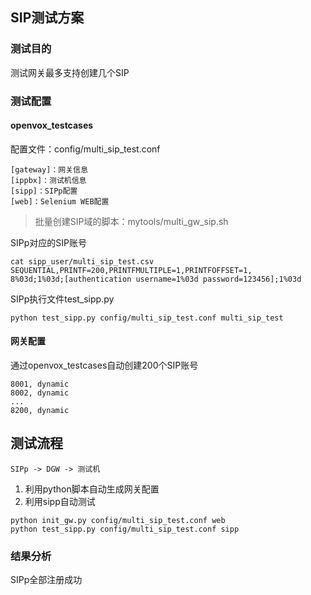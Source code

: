 ## SIP测试方案
### 测试目的
测试网关最多支持创建几个SIP

### 测试配置
#### openvox_testcases
配置文件：config/multi_sip_test.conf
```
[gateway]：网关信息
[ippbx]：测试机信息
[sipp]：SIPp配置
[web]：Selenium WEB配置
```

> 批量创建SIP域的脚本：mytools/multi_gw_sip.sh


SIPp对应的SIP账号
```
cat sipp_user/multi_sip_test.csv
SEQUENTIAL,PRINTF=200,PRINTFMULTIPLE=1,PRINTFOFFSET=1,
8%03d;1%03d;[authentication username=1%03d password=123456];1%03d
```

SIPp执行文件test_sipp.py
```shell
python test_sipp.py config/multi_sip_test.conf multi_sip_test
```

#### 网关配置
通过openvox_testcases自动创建200个SIP账号
```
8001, dynamic
8002, dynamic
...
8200, dynamic
```

## 测试流程
```
SIPp -> DGW -> 测试机
```

1. 利用python脚本自动生成网关配置
2. 利用sipp自动测试

```
python init_gw.py config/multi_sip_test.conf web
python test_sipp.py config/multi_sip_test.conf sipp
```

### 结果分析
SIPp全部注册成功
